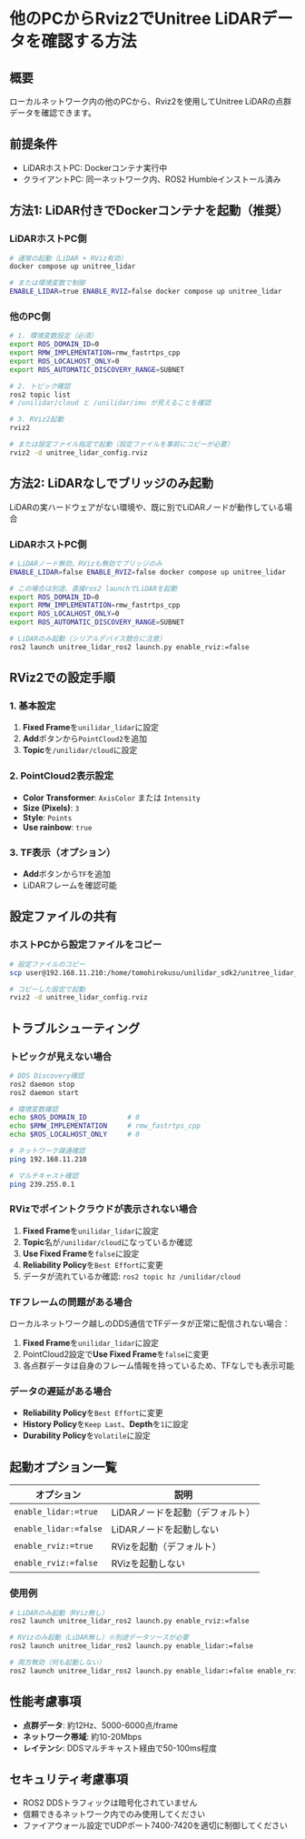 # 他のPCからRviz2でUnitree LiDARデータを確認する方法

## 概要

ローカルネットワーク内の他のPCから、Rviz2を使用してUnitree LiDARの点群データを確認できます。

## 前提条件

- LiDARホストPC: Dockerコンテナ実行中
- クライアントPC: 同一ネットワーク内、ROS2 Humbleインストール済み

## 方法1: LiDAR付きでDockerコンテナを起動（推奨）

### LiDARホストPC側

```bash
# 通常の起動（LiDAR + RViz有効）
docker compose up unitree_lidar

# または環境変数で制御
ENABLE_LIDAR=true ENABLE_RVIZ=false docker compose up unitree_lidar
```

### 他のPC側

```bash
# 1. 環境変数設定（必須）
export ROS_DOMAIN_ID=0
export RMW_IMPLEMENTATION=rmw_fastrtps_cpp
export ROS_LOCALHOST_ONLY=0
export ROS_AUTOMATIC_DISCOVERY_RANGE=SUBNET

# 2. トピック確認
ros2 topic list
# /unilidar/cloud と /unilidar/imu が見えることを確認

# 3. RViz2起動
rviz2

# または設定ファイル指定で起動（設定ファイルを事前にコピーが必要）
rviz2 -d unitree_lidar_config.rviz
```

## 方法2: LiDARなしでブリッジのみ起動

LiDARの実ハードウェアがない環境や、既に別でLiDARノードが動作している場合

### LiDARホストPC側

```bash
# LiDARノード無効、RVizも無効でブリッジのみ
ENABLE_LIDAR=false ENABLE_RVIZ=false docker compose up unitree_lidar

# この場合は別途、直接ros2 launchでLiDARを起動
export ROS_DOMAIN_ID=0
export RMW_IMPLEMENTATION=rmw_fastrtps_cpp
export ROS_LOCALHOST_ONLY=0
export ROS_AUTOMATIC_DISCOVERY_RANGE=SUBNET

# LiDARのみ起動（シリアルデバイス競合に注意）
ros2 launch unitree_lidar_ros2 launch.py enable_rviz:=false
```

## RViz2での設定手順

### 1. 基本設定

1. **Fixed Frame**を`unilidar_lidar`に設定
2. **Add**ボタンから`PointCloud2`を追加
3. **Topic**を`/unilidar/cloud`に設定

### 2. PointCloud2表示設定

- **Color Transformer**: `AxisColor` または `Intensity`
- **Size (Pixels)**: `3`
- **Style**: `Points`
- **Use rainbow**: `true`

### 3. TF表示（オプション）

- **Add**ボタンから`TF`を追加
- LiDARフレームを確認可能

## 設定ファイルの共有

### ホストPCから設定ファイルをコピー

```bash
# 設定ファイルのコピー
scp user@192.168.11.210:/home/tomohirokusu/unilidar_sdk2/unitree_lidar_ros2/src/unitree_lidar_ros2/rviz/view.rviz ./unitree_lidar_config.rviz

# コピーした設定で起動
rviz2 -d unitree_lidar_config.rviz
```

## トラブルシューティング

### トピックが見えない場合

```bash
# DDS Discovery確認
ros2 daemon stop
ros2 daemon start

# 環境変数確認
echo $ROS_DOMAIN_ID          # 0
echo $RMW_IMPLEMENTATION     # rmw_fastrtps_cpp
echo $ROS_LOCALHOST_ONLY     # 0

# ネットワーク疎通確認
ping 192.168.11.210

# マルチキャスト確認
ping 239.255.0.1
```

### RVizでポイントクラウドが表示されない場合

1. **Fixed Frame**を`unilidar_lidar`に設定
2. **Topic**名が`/unilidar/cloud`になっているか確認
3. **Use Fixed Frame**を`false`に設定
4. **Reliability Policy**を`Best Effort`に変更
5. データが流れているか確認: `ros2 topic hz /unilidar/cloud`

### TFフレームの問題がある場合

ローカルネットワーク越しのDDS通信でTFデータが正常に配信されない場合：

1. **Fixed Frame**を`unilidar_lidar`に設定
2. PointCloud2設定で**Use Fixed Frame**を`false`に変更
3. 各点群データは自身のフレーム情報を持っているため、TFなしでも表示可能

### データの遅延がある場合

- **Reliability Policy**を`Best Effort`に変更  
- **History Policy**を`Keep Last`、**Depth**を`1`に設定
- **Durability Policy**を`Volatile`に設定

## 起動オプション一覧

| オプション | 説明 |
|-----------|-----|
| `enable_lidar:=true` | LiDARノードを起動（デフォルト） |
| `enable_lidar:=false` | LiDARノードを起動しない |
| `enable_rviz:=true` | RVizを起動（デフォルト） |
| `enable_rviz:=false` | RVizを起動しない |

### 使用例

```bash
# LiDARのみ起動（RViz無し）
ros2 launch unitree_lidar_ros2 launch.py enable_rviz:=false

# RVizのみ起動（LiDAR無し）※別途データソースが必要
ros2 launch unitree_lidar_ros2 launch.py enable_lidar:=false

# 両方無効（何も起動しない）
ros2 launch unitree_lidar_ros2 launch.py enable_lidar:=false enable_rviz:=false
```

## 性能考慮事項

- **点群データ**: 約12Hz、5000-6000点/frame
- **ネットワーク帯域**: 約10-20Mbps
- **レイテンシ**: DDSマルチキャスト経由で50-100ms程度

## セキュリティ考慮事項

- ROS2 DDSトラフィックは暗号化されていません
- 信頼できるネットワーク内でのみ使用してください
- ファイアウォール設定でUDPポート7400-7420を適切に制御してください